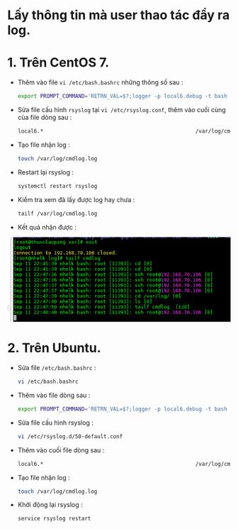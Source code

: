 # Lấy thông tin mà user thao tác đẩy ra log.

# 1. Trên CentOS 7.

- Thêm vào file `vi /etc/bash.bashrc` những thông số sau :

    ```sh
    export PROMPT_COMMAND='RETRN_VAL=$?;logger -p local6.debug -t bash "$(whoami) [$$]: $(history 1 | sed "s/^[ ]*[0-9]\+[ ]*//" ) [$RETRN_VAL]"'
    ```

- Sửa file cấu hình `rsyslog` tại `vi /etc/rsyslog.conf`, thêm vào cuối cùng của file dòng sau :

    ```sh
    local6.*                                                /var/log/cmdlog.log
    ```

- Tạo file nhận log :

    ```sh
    touch /var/log/cmdlog.log
    ```

- Restart lại rsyslog :

    ```sh
    systemctl restart rsyslog
    ```

- Kiểm tra xem đã lấy được log hay chưa :

    ```sh
    tailf /var/log/cmdlog.log
    ```

- Kết quả nhận được :

![](/images/cmdlog.png)

# 2. Trên Ubuntu.

- Sửa file  `/etc/bash.bashrc` :

    ```sh
    vi /etc/bash.bashrc
    ```

- Thêm vào file dòng sau :

    ```sh
    export PROMPT_COMMAND='RETRN_VAL=$?;logger -p local6.debug -t bash "$(whoami) [$$]: $(history 1 | sed "s/^[ ]*[0-9]\+[ ]*//" ) [$RETRN_VAL]"'
    ```

- Sửa file cấu hình rsyslog :

    ```sh
    vi /etc/rsyslog.d/50-default.conf
    ```

- Thêm vào cuối file dòng sau :

    ```sh
    local6.*                                                /var/log/cmdlog.log
    ```

- Tạo file nhận log :

    ```sh
    touch /var/log/cmdlog.log
    ```

- Khởi động lại rsyslog :

    ```sh
    service rsyslog restart
    ```